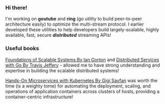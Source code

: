 ### Hi there!

I'm working on **goutube** and **ring** (go utility to build peer-to-peer architecture easily) to optimize the multi-stream protocol. I earlier developed these utilities to help developers build largely-scalable, highly available, fast, secure ***distributed*** streaming APIs!

### Useful books
[Foundations of Scalable Systems By Ian Gorton](https://learning.oreilly.com/library/view/foundations-of-scalable/9781098106058/) and [Distributed Services with Go By Travis Jeffery](https://learning.oreilly.com/library/view/distributed-services-with/9781680508376/) - allowed me to have strong understanding and expertise in building the scalable distributed systems!

[Hands-On Microservices with Kubernetes By Gigi Sayfan](https://learning.oreilly.com/library/view/hands-on-microservices-with/9781789805468/) was worth the time (is a weighty tome) for automating the deployment, scaling, and operations of application containers across clusters of hosts, providing a container-centric infrastructure!
